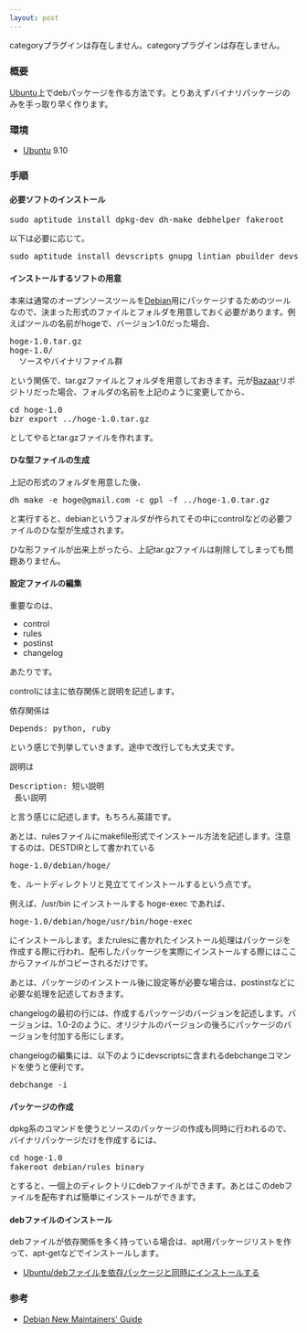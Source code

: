 ```yaml
---
layout: post
---
```

<p><span class="error">categoryプラグインは存在しません。</span><span class="error">categoryプラグインは存在しません。</span></p>
<h3>概要</h3>
<p><a href="http://www.ubuntu.com/">Ubuntu</a>上でdebパッケージを作る方法です。とりあえずバイナリパッケージのみを手っ取り早く作ります。</p>
<h3>環境</h3>
<ul>
<li><a href="http://www.ubuntu.com/">Ubuntu</a> 9.10</li>
</ul>
<h3>手順</h3>
<h4>必要ソフトのインストール</h4>
<pre>sudo aptitude install dpkg-dev dh-make debhelper fakeroot
</pre>
<p>以下は必要に応じて。</p>
<pre>sudo aptitude install devscripts gnupg lintian pbuilder devscripts
</pre>
<h4>インストールするソフトの用意</h4>
<p>本来は通常のオープンソースツールを<a href="http://www.debian.org/">Debian</a>用にパッケージするためのツールなので、決まった形式のファイルとフォルダを用意しておく必要があります。例えばツールの名前がhogeで、バージョン1.0だった場合、</p>
<pre>hoge-1.0.tar.gz
hoge-1.0/
  ソースやバイナリファイル群
</pre>
<p>という関係で、tar.gzファイルとフォルダを用意しておきます。元が<a href="http://bazaar-vcs.org/">Bazaar</a>リポジトリだった場合、フォルダの名前を上記のように変更してから、</p>
<pre>cd hoge-1.0
bzr export ../hoge-1.0.tar.gz
</pre>
<p>としてやるとtar.gzファイルを作れます。</p>
<h4>ひな型ファイルの生成</h4>
<p>上記の形式のフォルダを用意した後、</p>
<pre>dh_make -e hoge@gmail.com -c gpl -f ../hoge-1.0.tar.gz
</pre>
<p>と実行すると、debianというフォルダが作られてその中にcontrolなどの必要ファイルのひな型が生成されます。</p>
<p>ひな形ファイルが出来上がったら、上記tar.gzファイルは削除してしまっても問題ありません。</p>
<h4>設定ファイルの編集</h4>
<p>重要なのは、</p>
<ul>
<li>control</li>
<li>rules</li>
<li>postinst</li>
<li>changelog</li>
</ul>
<p>あたりです。</p>
<p>controlには主に依存関係と説明を記述します。</p>
<p>依存関係は</p>
<pre>Depends: python, ruby
</pre>
<p>という感じで列挙していきます。途中で改行しても大丈夫です。</p>
<p>説明は</p>
<pre>Description: 短い説明
 長い説明
</pre>
<p>と言う感じに記述します。もちろん英語です。</p>
<p>あとは、rulesファイルにmakefile形式でインストール方法を記述します。注意するのは、DESTDIRとして書かれている</p>
<pre>hoge-1.0/debian/hoge/
</pre>
<p>を、ルートディレクトリと見立ててインストールするという点です。</p>
<p>例えば、/usr/bin にインストールする hoge-exec であれば、</p>
<pre>hoge-1.0/debian/hoge/usr/bin/hoge-exec
</pre>
<p>にインストールします。またrulesに書かれたインストール処理はパッケージを作成する際に行われ、配布したパッケージを実際にインストールする際にはここからファイルがコピーされるだけです。</p>
<p>あとは、パッケージのインストール後に設定等が必要な場合は、postinstなどに必要な処理を記述しておきます。</p>
<p>changelogの最初の行には、作成するパッケージのバージョンを記述します。バージョンは、1.0-2のように、オリジナルのバージョンの後ろにパッケージのバージョンを付加する形にします。</p>
<p>changelogの編集には、以下のようにdevscriptsに含まれるdebchangeコマンドを使うと便利です。</p>
<pre>debchange -i
</pre>
<h4>パッケージの作成</h4>
<p>dpkg系のコマンドを使うとソースのパッケージの作成も同時に行われるので、バイナリパッケージだけを作成するには、</p>
<pre>cd hoge-1.0
fakeroot debian/rules binary
</pre>
<p>とすると、一個上のディレクトリにdebファイルができます。あとはこのdebファイルを配布すれば簡単にインストールができます。</p>
<h4>debファイルのインストール</h4>
<p>debファイルが依存関係を多く持っている場合は、apt用パッケージリストを作って、apt-getなどでインストールします。</p>
<ul>
<li><a href="/?page=Ubuntu%2Fdeb%A5%D5%A5%A1%A5%A4%A5%EB%A4%F2%B0%CD%C2%B8%A5%D1%A5%C3%A5%B1%A1%BC%A5%B8%A4%C8%C6%B1%BB%FE%A4%CB%A5%A4%A5%F3%A5%B9%A5%C8%A1%BC%A5%EB%A4%B9%A4%EB" class="wikipage">Ubuntu/debファイルを依存パッケージと同時にインストールする</a></li>
</ul>
<h3>参考</h3>
<ul>
<li><a href="http://www.debian.org/doc/maint-guide/">Debian New Maintainers' Guide</a></li>
</ul>
